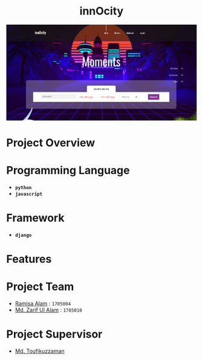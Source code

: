 <h1 align="center"> <b> innOcity </b> </h1>

![](/Miscellaneous/ReadMe%20Files/home2.png)

# Project Overview

# Programming Language 

* **`python`** 
* **`javascript`**

# Framework
* **`django`**

# Features


# Project Team

* [Ramisa Alam](https://github.com/ramisa2108) : `1705004`
* [Md. Zarif Ul Alam](https://github.com/zarif98sjs/) : `1705010`

# Project Supervisor

- [Md. Toufikuzzaman](https://cse.buet.ac.bd/faculty_list/detail/toufikuzzaman)